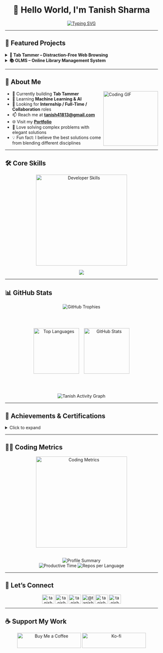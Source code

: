 # <div align="center">👋 Hello World, I'm Tanish Sharma</div>

<div align="center">
  <a href="https://git.io/typing-svg">
    <img src="https://readme-typing-svg.demolab.com?font=Fira+Code&weight=600&size=22&pause=1000&color=0E75B6&center=true&vCenter=true&random=false&width=600&lines=Full+Stack+Developer;Machine+Learning+Explorer;Problem+Solver;Competitive+Programmer" alt="Typing SVG" />
  </a>
</div>

---

## 🚀 Featured Projects

<details>
<summary><b>📌 Tab Tammer – Distraction-Free Web Browsing</b></summary>

**Tech Stack:** JavaScript, HTML, CSS, Chrome Extension APIs  

**📌 Overview:**  
Tab Tammer is a browser extension that helps users stay focused by limiting unnecessary tabs and blocking distracting sites.

**✨ Key Features:**  
- ⛔ Block distracting websites.  
- 📊 Track browsing habits.  
- ⏱ Set time limits for sites.  
- 🛠 Customizable blocklist and focus timer.  

**🔗 Repository:** [View on GitHub](https://github.com/tanish4181/TabTammer)  
**🌐 Live Extension:** [Add to Browser](https://link-to-extension.com)  

</details>



<details>
<summary><b>📚 OLMS – Online Library Management System</b></summary>

**Tech Stack:** HTML, CSS, JavaScript, PHP, MySQL  

**📌 Overview:**  
OLMS is a web-based platform for managing library operations like book inventory, user management, and tracking issued/returned books.

**✨ Key Features:**  
- 📚 Book management (Add/Edit/Delete).  
- 👥 Separate dashboards for Admin and Students.  
- 🔍 Search books by title, author, or category.  
- ⏱ Track issue/return with automated fine calculation.  
- 📊 Monthly usage reports.  

**🔗 Repository:** [View on GitHub](https://github.com/yourusername/OLMS)  
**📄 Documentation:** [Read More](https://yourwebsite.com/olms-docs)  

</details>

---
## 💼 About Me

<img align="right" height="180" src="https://media.giphy.com/media/M9gbBd9nbDrOTu1Mqx/giphy.gif" alt="Coding GIF"/>

- 🔭 Currently building **Tab Tammer**
- 🌱 Learning **Machine Learning & AI**
- 🎯 Looking for **Internship / Full-Time / Collaboration** roles
- 📫 Reach me at **tanish41813@gmail.com**
- 🌐 Visit my **[Portfolio](https://tanish4181.github.io/PortfolioWebsite/)**
- 🧩 Love solving complex problems with elegant solutions
- 💡 Fun fact: I believe the best solutions come from blending different disciplines

---
## 🛠 Core Skills

<div align="center">
  <img src="https://media.giphy.com/media/SWoSkN6DxTszqIKEqv/giphy.gif" alt="Developer Skills" width="300"/>
</div>

<p align="center">
  <a href="https://skillicons.dev">
    <img src="https://skillicons.dev/icons?i=c,cpp,py,html,css,js,php,bootstrap,git,postman,mysql" />
  </a>
</p>

---
## 📊 GitHub Stats

<div align="center">
  
  <!-- Trophies -->
  <img src="https://github-profile-trophy.vercel.app/?username=tanish4181&theme=tokyonight&margin-w=15&margin-h=15&no-frame=true&row=1&column=5" alt="GitHub Trophies" />
  
  <br><br>
  
  <!-- Top Languages & Stats -->
  <img src="https://github-readme-stats.vercel.app/api/top-langs?username=tanish4181&show_icons=true&locale=en&layout=compact&theme=tokyonight" height="150" alt="Top Languages" /> 
  &nbsp;&nbsp;
  <img src="https://github-readme-stats.vercel.app/api?username=tanish4181&show_icons=true&locale=en&theme=tokyonight&count_private=true&hide_rank=false" height="150" alt="GitHub Stats" />

  <br><br>

  <!-- Activity Graph -->
  <img src="https://github-readme-activity-graph.vercel.app/graph?username=tanish4181&theme=tokyo-night&hide_border=true&area=true" alt="Tanish Activity Graph" />

</div>


---
## 📜 Achievements & Certifications

<details>
  <summary>Click to expand</summary>

  ### Certificates
  - CS50x by Harvard University

</details>

---
## 👨‍💻 Coding Metrics

<div align="center">
  <img src="https://media.giphy.com/media/USV0ym3bVWQJJmNu3N/giphy.gif" alt="Coding Metrics" width="300"/>
</div>
<br><br>
<div align="center">
  <img src="https://github-profile-summary-cards.vercel.app/api/cards/profile-details?username=tanish4181&theme=tokyonight" alt="Profile Summary" />
</div>

<div align="center">
  <img src="https://github-profile-summary-cards.vercel.app/api/cards/productive-time?username=tanish4181&theme=tokyonight" alt="Productive Time" />
  <img src="https://github-profile-summary-cards.vercel.app/api/cards/repos-per-language?username=tanish4181&theme=tokyonight" alt="Repos per Language" />
</div>

---

## 🤝 Let’s Connect

<p align="center">
<a href="https://twitter.com/tanish4181" target="blank"><img align="center" src="https://raw.githubusercontent.com/rahuldkjain/github-profile-readme-generator/master/src/images/icons/Social/twitter.svg" alt="tanish4181" height="30" width="40" /></a>
<a href="https://linkedin.com/in/tanish4181" target="blank"><img align="center" src="https://raw.githubusercontent.com/rahuldkjain/github-profile-readme-generator/master/src/images/icons/Social/linked-in-alt.svg" alt="tanish4181" height="30" width="40" /></a>
<a href="https://stackoverflow.com/users/tanish4181" target="blank"><img align="center" src="https://raw.githubusercontent.com/rahuldkjain/github-profile-readme-generator/master/src/images/icons/Social/stack-overflow.svg" alt="tanish4181" height="30" width="40" /></a>
<a href="https://medium.com/@tanish4181" target="blank"><img align="center" src="https://raw.githubusercontent.com/rahuldkjain/github-profile-readme-generator/master/src/images/icons/Social/medium.svg" alt="@tanish4181" height="30" width="40" /></a>
<a href="https://www.youtube.com/@Tanish4181yt" target="blank"><img align="center" src="https://raw.githubusercontent.com/rahuldkjain/github-profile-readme-generator/master/src/images/icons/Social/youtube.svg" alt="tanish4181y" height="30" width="40" /></a>
<a href="https://www.leetcode.com/tanish4181" target="blank"><img align="center" src="https://raw.githubusercontent.com/rahuldkjain/github-profile-readme-generator/master/src/images/icons/Social/leet-code.svg" alt="tanish4181" height="30" width="40" /></a>
</p>

---

## ☕ Support My Work

<p align="center">
<a href="https://www.buymeacoffee.com/tanish4181"> <img src="https://cdn.buymeacoffee.com/buttons/v2/default-yellow.png" height="50" width="210" alt="Buy Me a Coffee" /></a>
<a href="https://ko-fi.com/tanish4181"> <img src="https://cdn.ko-fi.com/cdn/kofi3.png?v=3" height="50" width="210" alt="Ko-fi" /></a>
</p>
